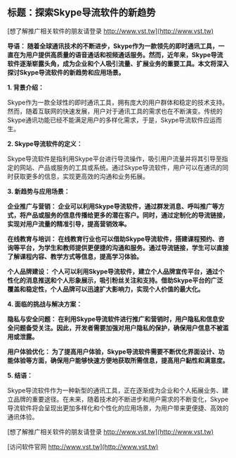 ## **标题：探索Skype导流软件的新趋势**

[想了解推广相关软件的朋友请登录 http://www.vst.tw](http://www.vst.tw)

**导语： 随着全球通讯技术的不断进步，Skype作为一款领先的即时通讯工具，一直在为用户提供高质量的语音通话和视频通话服务。然而，近年来，Skype导流软件逐渐崭露头角，成为企业和个人吸引流量、扩展业务的重要工具。本文将深入探讨Skype导流软件的新趋势和应用场景。**

**1. 背景介绍：**

Skype作为一款全球性的即时通讯工具，拥有庞大的用户群体和稳定的技术支持。然而，随着互联网的快速发展，用户对于通讯工具的需求也在不断演变。传统的Skype通讯功能已经不能满足用户的多样化需求，于是，Skype导流软件应运而生。

**2. Skype导流软件的定义：**

Skype导流软件是指利用Skype平台进行导流操作，吸引用户流量并将其引导至指定的网站、产品或服务的工具或系统。通过Skype导流软件，用户可以在通讯的同时获取更多的信息，实现更高效的沟通和业务拓展。

**3. 新趋势与应用场景：**

**企业推广与营销： 企业可以利用Skype导流软件，通过群发消息、呼叫推广等方式，将产品或服务的信息传播给更多的潜在客户。同时，通过定制化的导流链接，实现对用户流量的精准引导，提高营销效率。**

**在线教育与培训： 在线教育行业也可以借助Skype导流软件，搭建课程预约、咨询等平台，为学生和教师提供更便捷的沟通和服务。通过导流链接，学生可以直接了解课程内容、教学方式等信息，提高学习体验。**

**个人品牌建设： 个人可以利用Skype导流软件，建立个人品牌宣传平台，通过个性化的消息推送和个人形象展示，吸引粉丝关注和支持。借助Skype平台的广泛覆盖和稳定性，个人品牌可以迅速扩大影响力，实现个人价值的最大化。**

**4. 面临的挑战与解决方案：**

**隐私与安全问题： 在利用Skype导流软件进行推广和营销时，用户隐私和信息安全问题备受关注。因此，开发者需要加强对用户隐私的保护，确保用户信息不被滥用或泄露。**

**用户体验优化： 为了提高用户体验，Skype导流软件需要不断优化界面设计、功能体验等方面，确保用户能够快速方便地获取所需信息，提高用户黏性和满意度。**

**5. 结语：**

Skype导流软件作为一种新型的通讯工具，正在逐渐成为企业和个人拓展业务、建立品牌的重要途径。在未来，随着技术的不断进步和用户需求的不断变化，Skype导流软件将会呈现出更加多样化和个性化的应用场景，为用户带来更便捷、高效的通讯体验。

[想了解推广相关软件的朋友请登录 http://www.vst.tw](http://www.vst.tw)


[访问软件官网 http://www.vst.tw](http://www.vst.tw)
